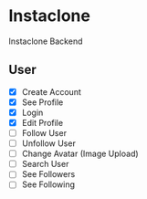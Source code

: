 # Instaclone

Instaclone Backend

## User 
- [X] Create Account
- [X] See Profile
- [X] Login
- [X] Edit Profile
- [ ] Follow User
- [ ] Unfollow User
- [ ] Change Avatar (Image Upload)
- [ ] Search User
- [ ] See Followers
- [ ] See Following